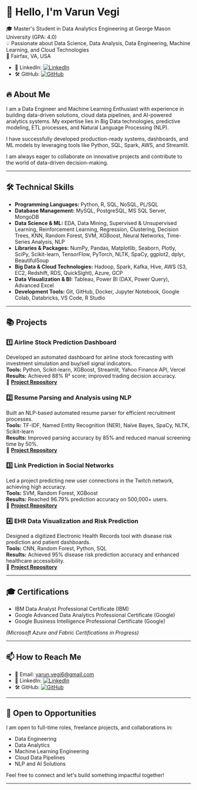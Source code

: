 # 👋 Hello, I'm Varun Vegi

🎓 Master's Student in Data Analytics Engineering at George Mason University (GPA: 4.0)  
💡 Passionate about Data Science, Data Analysis, Data Engineering, Machine Learning, and Cloud Technologies  
📍 Fairfax, VA, USA  

- 🔗 LinkedIn: [![LinkedIn](https://img.shields.io/badge/LinkedIn-Profile-blue)](https://www.linkedin.com/in/varunvegi/)
- 🛠 GitHub: [![GitHub](https://img.shields.io/badge/GitHub-Profile-black)](https://github.com/VarunVegi8)


## 🔥 About Me

I am a Data Engineer and Machine Learning Enthusiast with experience in building data-driven solutions, cloud data pipelines, and AI-powered analytics systems. My expertise lies in Big Data technologies, predictive modeling, ETL processes, and Natural Language Processing (NLP).  

I have successfully developed production-ready systems, dashboards, and ML models by leveraging tools like Python, SQL, Spark, AWS, and Streamlit.

I am always eager to collaborate on innovative projects and contribute to the world of data-driven decision-making.

---

## 🛠 Technical Skills

- **Programming Languages:** Python, R, SQL, NoSQL, PL/SQL
- **Database Management:** MySQL, PostgreSQL, MS SQL Server, MongoDB
- **Data Science & ML:** EDA, Data Mining, Supervised & Unsupervised Learning, Reinforcement Learning, Regression, Clustering, Decision Trees, KNN, Random Forest, SVM, XGBoost, Neural Networks, Time-Series Analysis, NLP
- **Libraries & Packages:** NumPy, Pandas, Matplotlib, Seaborn, Plotly, SciPy, Scikit-learn, TensorFlow, PyTorch, NLTK, SpaCy, ggplot2, dplyr, BeautifulSoup
- **Big Data & Cloud Technologies:** Hadoop, Spark, Kafka, Hive, AWS (S3, EC2, Redshift, RDS, QuickSight), Azure, GCP
- **Data Visualization & BI:** Tableau, Power BI (DAX, Power Query), Advanced Excel
- **Development Tools:** Git, GitHub, Docker, Jupyter Notebook, Google Colab, Databricks, VS Code, R Studio

---

## 📚 Projects

### 1️⃣ Airline Stock Prediction Dashboard
Developed an automated dashboard for airline stock forecasting with investment simulation and buy/sell signal indicators.  
**Tools:** Python, Scikit-learn, XGBoost, Streamlit, Yahoo Finance API, Vercel  
**Results:** Achieved 88% R² score; improved trading decision accuracy.  
🔗 **[Project Repository](#)**

### 2️⃣ Resume Parsing and Analysis using NLP
Built an NLP-based automated resume parser for efficient recruitment processes.  
**Tools:** TF-IDF, Named Entity Recognition (NER), Naïve Bayes, SpaCy, NLTK, Scikit-learn  
**Results:** Improved parsing accuracy by 85% and reduced manual screening time by 50%.  
🔗 **[Project Repository](#)**

### 3️⃣ Link Prediction in Social Networks
Led a project predicting new user connections in the Twitch network, achieving high accuracy.  
**Tools:** SVM, Random Forest, XGBoost  
**Results:** Reached 96.79% prediction accuracy on 500,000+ users.  
🔗 **[Project Repository](#)**

### 4️⃣ EHR Data Visualization and Risk Prediction
Designed a digitized Electronic Health Records tool with disease risk prediction and patient dashboards.  
**Tools:** CNN, Random Forest, Python, SQL  
**Results:** Achieved 95% disease risk prediction accuracy and enhanced healthcare accessibility.  
🔗 **[Project Repository](#)**

---

## 🎓 Certifications

- IBM Data Analyst Professional Certificate (IBM)
- Google Advanced Data Analytics Professional Certificate (Google)
- Google Business Intelligence Professional Certificate (Google)

*(Microsoft Azure and Fabric Certifications in Progress)*

---

## 📫 How to Reach Me

- 📧 Email: varun.vegi6@gmail.com
- 🔗 LinkedIn: [![LinkedIn](https://img.shields.io/badge/LinkedIn-Profile-blue)](https://www.linkedin.com/in/varunvegi/)
- 🛠 GitHub: [![GitHub](https://img.shields.io/badge/GitHub-Profile-black)](https://github.com/VarunVegi8)

---

## 🚀 Open to Opportunities

I am open to full-time roles, freelance projects, and collaborations in:
- Data Engineering
- Data Analytics
- Machine Learning Engineering
- Cloud Data Pipelines
- NLP and AI Solutions

Feel free to connect and let's build something impactful together! 

---
